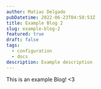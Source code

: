 ```yaml
---
author: Matias Delgado
pubDatetime: 2022-06-23T04:58:53Z
title: Example Blog 2
slug: example-blog-2
featured: true
draft: false
tags:
  - configuration
  - docs
description: Example description
---
```


This is an example Blog! <3
